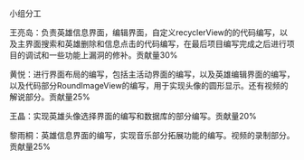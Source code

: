 小组分工

王亮岛：负责英雄信息界面，编辑界面，自定义recyclerView的的代码编写，以及主界面搜索和英雄删除和信息点击的代码编写，在最后项目编写完成之后进行项目的调试和一些功能上漏洞的修补。贡献量30%

黄悦：进行界面布局的编写，包括主活动界面的编写，以及英雄编辑界面的编写，以及代码部分RoundImageView的编写，用于实现头像的圆形显示。还有视频的解说部分。贡献量25%

王晶：实现英雄头像选择界面的编写和数据库的部分编写。贡献量20%

黎雨桐：英雄信息界面的编写，实现音乐部分拓展功能的编写。视频的录制部分。贡献量25%
